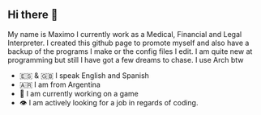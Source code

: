 ## Hi there 👋

My name is Maximo I currently work as a Medical, Financial and Legal Interpreter. I created this github page to promote myself and also have a backup of the programs I make or the config files I edit. I am quite new at programming but still I have got a few dreams to chase.
I use Arch btw

- 🇪🇸 & 🇬🇧 I speak English and Spanish
- 🇦🇷 I am from Argentina
- 👾 I am currently working on a game
- 👁 I am actively looking for a job in regards of coding.

<!--
**maximoappendino/maximoappendino** is a ✨ _special_ ✨ repository because its `README.md` (this file) appears on your GitHub profile.

Here are some ideas to get you started:

- 🔭 I’m currently working on ...
- 🌱 I’m currently learning ...
- 👯 I’m looking to collaborate on ...
- 🤔 I’m looking for help with ...
- 💬 Ask me about ...
- 📫 How to reach me: ...
- 😄 Pronouns: ...
- ⚡ Fun fact: ...
-->
